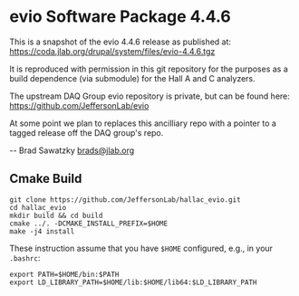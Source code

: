 # evio Software Package 4.4.6

This is a snapshot of the evio 4.4.6 release as published at:
  https://coda.jlab.org/drupal/system/files/evio-4.4.6.tgz

It is reproduced with permission in this git repository for the purposes
as a build dependence (via submodule) for the Hall A and C analyzers.

The upstream DAQ Group evio repository is private, but can be found here:
  https://github.com/JeffersonLab/evio

At some point we plan to replaces this ancilliary repo with a pointer to a
tagged release off the DAQ group's repo.

-- Brad Sawatzky <brads@jlab.org>

## Cmake Build

```
git clone https://github.com/JeffersonLab/hallac_evio.git
cd hallac_evio
mkdir build && cd build
cmake ../. -DCMAKE_INSTALL_PREFIX=$HOME
make -j4 install
```
These instruction assume that you have `$HOME`  configured, e.g., in your 
`.bashrc`:
```
export PATH=$HOME/bin:$PATH
export LD_LIBRARY_PATH=$HOME/lib:$HOME/lib64:$LD_LIBRARY_PATH
```

